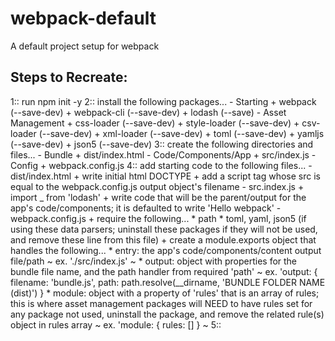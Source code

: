 # webpack-default
A default project setup for webpack

Steps to Recreate:
------------------

1:: run npm init -y
2:: install the following packages...
    - Starting
        + webpack        (--save-dev)
        + webpack-cli    (--save-dev)
        + lodash         (--save)
    - Asset Management
        + css-loader     (--save-dev)
        + style-loader   (--save-dev)
        + csv-loader     (--save-dev)
        + xml-loader     (--save-dev)
        + toml           (--save-dev)
        + yamljs         (--save-dev)
        + json5          (--save-dev)
3:: create the following directories and files...
    - Bundle
        + dist/index.html
    - Code/Components/App
        + src/index.js
    - Config
        + webpack.config.js
4:: add starting code to the following files...
    - dist/index.html
        + write initial html DOCTYPE
        + add a script tag whose src is equal to the webpack.config.js output object's filename
    - src.index.js
        + import _ from 'lodash'
        + write code that will be the parent/output for the app's code/components; it is defaulted to write 'Hello webpack'
    - webpack.config.js
        + require the following...
            * path
            * toml, yaml, json5 (if using these data parsers; uninstall these packages if they will not be used, and remove these line from this file)
        + create a module.exports object that handles the following...
            * entry: the app's code/components/content output file/path
              ~ ex. './src/index.js' ~
            * output: object with properties for the bundle file name, and the path handler from required 'path'
              ~ ex. 'output: { filename: 'bundle.js', path: path.resolve(__dirname, 'BUNDLE FOLDER NAME (dist)') }
            * module: object with a property of 'rules' that is an array of rules; this is where asset management packages will NEED to have rules set
                      for any package not used, uninstall the package, and remove the related rule(s) object in rules array
              ~ ex. 'module: { rules: [] } ~
5:: 